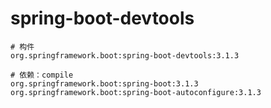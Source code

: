 # spring-boot-devtools

```
# 构件
org.springframework.boot:spring-boot-devtools:3.1.3

# 依赖：compile
org.springframework.boot:spring-boot:3.1.3
org.springframework.boot:spring-boot-autoconfigure:3.1.3
```
